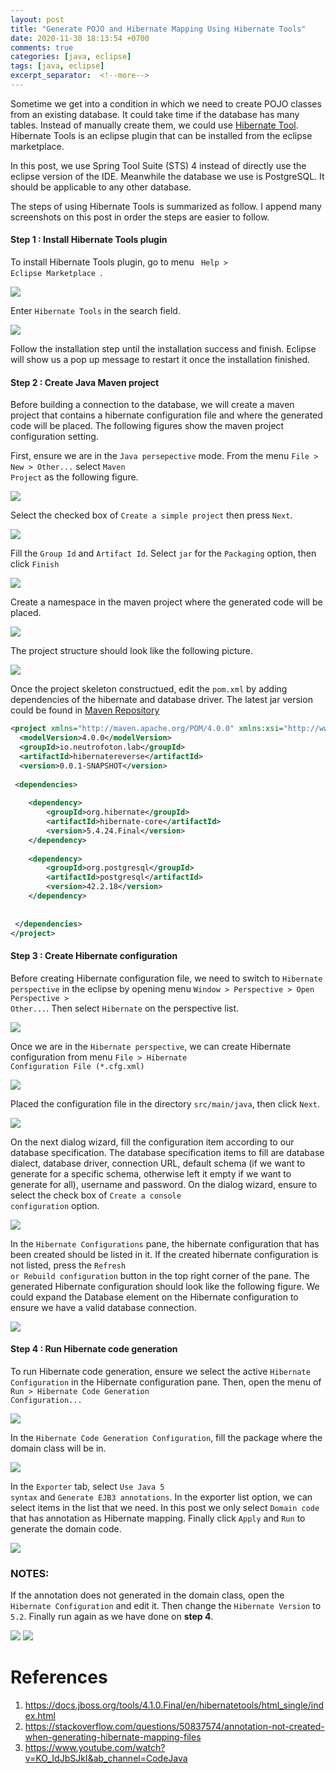 ```yaml
---
layout: post
title: "Generate POJO and Hibernate Mapping Using Hibernate Tools"
date: 2020-11-30 18:13:54 +0700
comments: true
categories: [java, eclipse]
tags: [java, eclipse]
excerpt_separator:  <!--more-->
---
```


Sometime we get into a condition in which we need to create POJO classes from an existing database. It could  take time if the database has many tables. Instead of manually create them, we could use [Hibernate Tool](https://docs.jboss.org/tools/4.1.0.Final/en/hibernatetools/html_single/index.html). Hibernate Tools is an eclipse plugin that can be installed from the eclipse marketplace. 

In this post, we use Spring Tool Suite (STS) 4 instead of directly use the eclipse version of the IDE. Meanwhile the database we use is PostgreSQL. It should be applicable to any other database.

The steps of using Hibernate Tools is summarized as follow. 
I append many screenshots on this post in order the steps are easier to follow.

#### Step 1 : Install Hibernate Tools plugin

To install Hibernate Tools plugin, go to menu <code> Help > Eclipse Marketplace </code>.


<img class="center" src="{{ site.baseurl }}/assets/images/post/2020-11-30-fig01.png" />

Enter <code>Hibernate Tools</code> in the search field.


<img class="center" src="{{ site.baseurl }}/assets/images/post/2020-11-30-fig02.png" />

Follow the installation step until the installation success and finish. Eclipse will show us a pop up message to restart it once the installation finished.

<!--more-->
#### Step 2 : Create Java Maven project
Before building a connection to the database, we will create a maven project that contains a hibernate configuration file and where the generated code will be placed. The following figures show the maven project configuration setting. 

First, ensure we are in the <code>Java persepective</code> mode. From the menu <code>File > New > Other...</code> select <code>Maven Project</code> as the following figure. 


<img class="center" src="{{ site.baseurl }}/assets/images/post/2020-11-30-fig03.png" />

Select the checked box of <code>Create a simple project</code> then press <code>Next</code>.

<img class="center" src="{{ site.baseurl }}/assets/images/post/2020-11-30-fig04.png" />

Fill the <code>Group Id</code> and <code>Artifact Id</code>. Select <code>jar</code> for the <code>Packaging</code> option, then click <code>Finish</code>


<img class="center" src="{{ site.baseurl }}/images/post/2020-11-30-fig05.png" />

Create a namespace in the maven project where the generated code will be placed.

<img class="center" src="{{ site.baseurl }}/assets/images/post/2020-11-30-fig06.png" />

The project structure should look like the following picture.

<img class="center" src="{{ site.baseurl }}/assets/images/post/2020-11-30-fig07.png" />

Once the project skeleton constructued, edit the <code>pom.xml</code> by adding dependencies of the hibernate and database driver. The latest jar version could be found in [Maven Repository](https://mvnrepository.com/)


``` xml
<project xmlns="http://maven.apache.org/POM/4.0.0" xmlns:xsi="http://www.w3.org/2001/XMLSchema-instance" xsi:schemaLocation="http://maven.apache.org/POM/4.0.0 https://maven.apache.org/xsd/maven-4.0.0.xsd">
  <modelVersion>4.0.0</modelVersion>
  <groupId>io.neutrofoton.lab</groupId>
  <artifactId>hibernatereverse</artifactId>
  <version>0.0.1-SNAPSHOT</version>
  
 <dependencies>
 
 	<dependency>
	    <groupId>org.hibernate</groupId>
	    <artifactId>hibernate-core</artifactId>
	    <version>5.4.24.Final</version>
	</dependency>
	
	<dependency>
	    <groupId>org.postgresql</groupId>
	    <artifactId>postgresql</artifactId>
	    <version>42.2.18</version>
	</dependency>
		
 	
 </dependencies>
</project>

```

#### Step 3 : Create Hibernate configuration
Before creating Hibernate configuration file, we need to switch to <code>Hibernate perspective</code> in the eclipse by opening menu <code>Window > Perspective > Open Perspective > Other...</code>. Then select <code>Hibernate</code> on the perspective list.


<img class="center" src="{{ site.baseurl }}/assets/images/post/2020-11-30-fig08.png" />

Once we are in the <code>Hibernate perspective</code>, we can create Hibernate configuration from menu <code>File > Hibernate Configuration File (*.cfg.xml)</code>


<img class="center" src="{{ site.baseurl }}/assets/images/post/2020-11-30-fig09.png" />

Placed the configuration file in the directory <code>src/main/java</code>, then click <code>Next</code>.


<img class="center" src="{{ site.baseurl }}/assets/images/post/2020-11-30-fig10.png" />

On the next dialog wizard, fill the configuration item according to our database specification. The database specification items to fill are database dialect, database driver, connection URL, default schema (if we want to generate for a specific schema, otherwise left it empty if we want to generate for all), username and password. On the dialog wizard, ensure to select the check box of <code>Create a console configuration</code> option.


<img class="center" src="{{ site.baseurl }}/assets/images/post/2020-11-30-fig11.png" />

In the <code>Hibernate Configurations</code> pane, the hibernate configuration that has been created should be listed in it. If the created hibernate configuration is not listed, press the <code>Refresh or Rebuild configuration</code> button in the top right corner of the pane. The generated Hibernate configuration should look like the following figure. We could expand the Database element on the Hibernate configuration to ensure we have a valid database connection.


<img class="center" src="{{ site.baseurl }}/assets/images/post/2020-11-30-fig12.png" />

#### Step 4 : Run Hibernate code generation
To run Hibernate code generation, ensure we select the active <code>Hibernate Configuration</code> in the Hibernate configuration pane. Then, open the menu of <code>Run > Hibernate Code Generation Configuration...</code>

<img class="center" src="{{ site.baseurl }}/assets/images/post/2020-11-30-fig13.png" />

In the <code>Hibernate Code Generation Configuration</code>, fill the package where the domain class will be in.

<img class="center" src="{{ site.baseurl }}/assets/images/post/2020-11-30-fig14.png" />

In the <code>Exporter</code> tab, select <code>Use Java 5 syntax</code> and <code>Generate EJB3 annotations</code>. In the exporter list option, we can select items in the list that we need. In this post we only select <code>Domain code</code> that has annotation as Hibernate mapping. Finally click <code>Apply</code> and <code>Run</code> to generate the domain code.


<img class="center" src="{{ site.baseurl }}/assets/images/post/2020-11-30-fig15.png" />

### NOTES:
If the annotation does not generated in the domain class, open the <code>Hibernate Configuration</code> and edit it. Then change the <code>Hibernate Version</code> to <code>5.2</code>. Finally run again as we have done on **step 4**.


<img class="center" src="{{ site.baseurl }}/assets/images/post/2020-11-30-fig16.png" />

<img class="center" src="{{ site.baseurl }}/assets/images/post/2020-11-30-fig17.png" />


# References
1. https://docs.jboss.org/tools/4.1.0.Final/en/hibernatetools/html_single/index.html
2. https://stackoverflow.com/questions/50837574/annotation-not-created-when-generating-hibernate-mapping-files
3. https://www.youtube.com/watch?v=KO_IdJbSJkI&ab_channel=CodeJava
